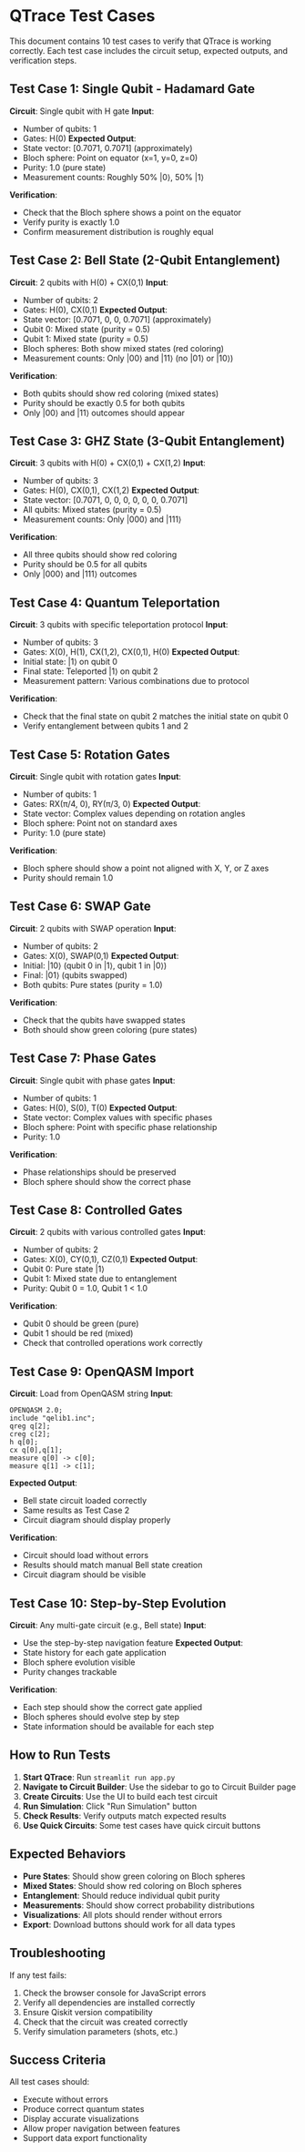 # QTrace Test Cases

This document contains 10 test cases to verify that QTrace is working correctly. Each test case includes the circuit setup, expected outputs, and verification steps.

## Test Case 1: Single Qubit - Hadamard Gate
**Circuit**: Single qubit with H gate
**Input**: 
- Number of qubits: 1
- Gates: H(0)
**Expected Output**:
- State vector: [0.7071, 0.7071] (approximately)
- Bloch sphere: Point on equator (x=1, y=0, z=0)
- Purity: 1.0 (pure state)
- Measurement counts: Roughly 50% |0⟩, 50% |1⟩

**Verification**: 
- Check that the Bloch sphere shows a point on the equator
- Verify purity is exactly 1.0
- Confirm measurement distribution is roughly equal

## Test Case 2: Bell State (2-Qubit Entanglement)
**Circuit**: 2 qubits with H(0) + CX(0,1)
**Input**:
- Number of qubits: 2
- Gates: H(0), CX(0,1)
**Expected Output**:
- State vector: [0.7071, 0, 0, 0.7071] (approximately)
- Qubit 0: Mixed state (purity = 0.5)
- Qubit 1: Mixed state (purity = 0.5)
- Bloch spheres: Both show mixed states (red coloring)
- Measurement counts: Only |00⟩ and |11⟩ (no |01⟩ or |10⟩)

**Verification**:
- Both qubits should show red coloring (mixed states)
- Purity should be exactly 0.5 for both qubits
- Only |00⟩ and |11⟩ outcomes should appear

## Test Case 3: GHZ State (3-Qubit Entanglement)
**Circuit**: 3 qubits with H(0) + CX(0,1) + CX(1,2)
**Input**:
- Number of qubits: 3
- Gates: H(0), CX(0,1), CX(1,2)
**Expected Output**:
- State vector: [0.7071, 0, 0, 0, 0, 0, 0, 0.7071]
- All qubits: Mixed states (purity = 0.5)
- Measurement counts: Only |000⟩ and |111⟩

**Verification**:
- All three qubits should show red coloring
- Purity should be 0.5 for all qubits
- Only |000⟩ and |111⟩ outcomes

## Test Case 4: Quantum Teleportation
**Circuit**: 3 qubits with specific teleportation protocol
**Input**:
- Number of qubits: 3
- Gates: X(0), H(1), CX(1,2), CX(0,1), H(0)
**Expected Output**:
- Initial state: |1⟩ on qubit 0
- Final state: Teleported |1⟩ on qubit 2
- Measurement pattern: Various combinations due to protocol

**Verification**:
- Check that the final state on qubit 2 matches the initial state on qubit 0
- Verify entanglement between qubits 1 and 2

## Test Case 5: Rotation Gates
**Circuit**: Single qubit with rotation gates
**Input**:
- Number of qubits: 1
- Gates: RX(π/4, 0), RY(π/3, 0)
**Expected Output**:
- State vector: Complex values depending on rotation angles
- Bloch sphere: Point not on standard axes
- Purity: 1.0 (pure state)

**Verification**:
- Bloch sphere should show a point not aligned with X, Y, or Z axes
- Purity should remain 1.0

## Test Case 6: SWAP Gate
**Circuit**: 2 qubits with SWAP operation
**Input**:
- Number of qubits: 2
- Gates: X(0), SWAP(0,1)
**Expected Output**:
- Initial: |10⟩ (qubit 0 in |1⟩, qubit 1 in |0⟩)
- Final: |01⟩ (qubits swapped)
- Both qubits: Pure states (purity = 1.0)

**Verification**:
- Check that the qubits have swapped states
- Both should show green coloring (pure states)

## Test Case 7: Phase Gates
**Circuit**: Single qubit with phase gates
**Input**:
- Number of qubits: 1
- Gates: H(0), S(0), T(0)
**Expected Output**:
- State vector: Complex values with specific phases
- Bloch sphere: Point with specific phase relationship
- Purity: 1.0

**Verification**:
- Phase relationships should be preserved
- Bloch sphere should show the correct phase

## Test Case 8: Controlled Gates
**Circuit**: 2 qubits with various controlled gates
**Input**:
- Number of qubits: 2
- Gates: X(0), CY(0,1), CZ(0,1)
**Expected Output**:
- Qubit 0: Pure state |1⟩
- Qubit 1: Mixed state due to entanglement
- Purity: Qubit 0 = 1.0, Qubit 1 < 1.0

**Verification**:
- Qubit 0 should be green (pure)
- Qubit 1 should be red (mixed)
- Check that controlled operations work correctly

## Test Case 9: OpenQASM Import
**Circuit**: Load from OpenQASM string
**Input**:
```qasm
OPENQASM 2.0;
include "qelib1.inc";
qreg q[2];
creg c[2];
h q[0];
cx q[0],q[1];
measure q[0] -> c[0];
measure q[1] -> c[1];
```
**Expected Output**:
- Bell state circuit loaded correctly
- Same results as Test Case 2
- Circuit diagram should display properly

**Verification**:
- Circuit should load without errors
- Results should match manual Bell state creation
- Circuit diagram should be visible

## Test Case 10: Step-by-Step Evolution
**Circuit**: Any multi-gate circuit (e.g., Bell state)
**Input**:
- Use the step-by-step navigation feature
**Expected Output**:
- State history for each gate application
- Bloch sphere evolution visible
- Purity changes trackable

**Verification**:
- Each step should show the correct gate applied
- Bloch spheres should evolve step by step
- State information should be available for each step

## How to Run Tests

1. **Start QTrace**: Run `streamlit run app.py`
2. **Navigate to Circuit Builder**: Use the sidebar to go to Circuit Builder page
3. **Create Circuits**: Use the UI to build each test circuit
4. **Run Simulation**: Click "Run Simulation" button
5. **Check Results**: Verify outputs match expected results
6. **Use Quick Circuits**: Some test cases have quick circuit buttons

## Expected Behaviors

- **Pure States**: Should show green coloring on Bloch spheres
- **Mixed States**: Should show red coloring on Bloch spheres
- **Entanglement**: Should reduce individual qubit purity
- **Measurements**: Should show correct probability distributions
- **Visualizations**: All plots should render without errors
- **Export**: Download buttons should work for all data types

## Troubleshooting

If any test fails:
1. Check the browser console for JavaScript errors
2. Verify all dependencies are installed correctly
3. Ensure Qiskit version compatibility
4. Check that the circuit was created correctly
5. Verify simulation parameters (shots, etc.)

## Success Criteria

All test cases should:
- Execute without errors
- Produce correct quantum states
- Display accurate visualizations
- Allow proper navigation between features
- Support data export functionality
